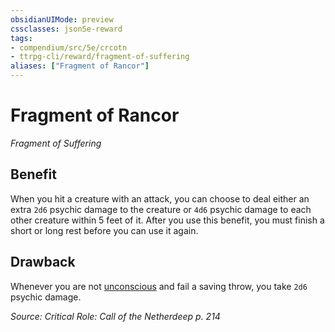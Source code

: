 ```yaml
---
obsidianUIMode: preview
cssclasses: json5e-reward
tags:
- compendium/src/5e/crcotn
- ttrpg-cli/reward/fragment-of-suffering
aliases: ["Fragment of Rancor"]
---
```

# Fragment of Rancor
*Fragment of Suffering*  

## Benefit

When you hit a creature with an attack, you can choose to deal either an extra `2d6` psychic damage to the creature or `4d6` psychic damage to each other creature within 5 feet of it. After you use this benefit, you must finish a short or long rest before you can use it again.

## Drawback

Whenever you are not [unconscious](/3-Mechanics/CLI/rules/conditions.md#unconscious) and fail a saving throw, you take `2d6` psychic damage.

*Source: Critical Role: Call of the Netherdeep p. 214*